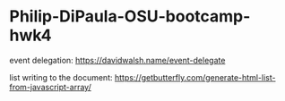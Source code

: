 # Philip-DiPaula-OSU-bootcamp-hwk4



event delegation:
https://davidwalsh.name/event-delegate

list writing to the document:
https://getbutterfly.com/generate-html-list-from-javascript-array/